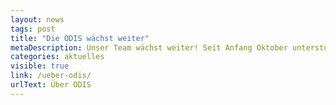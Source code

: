 ```yaml
---
layout: news
tags: post
title: "Die ODIS wächst weiter"
metaDescription: Unser Team wächst weiter! Seit Anfang Oktober unterstützen Anna Meide und Hans Hack unsere Arbeit. Anna ist Studentin für Interfacedesign an der Fachhochschule Potsdam und ist die nächsten Monate als Praktikantin dabei. <a href="https://hanshack.com/">Hans</a> hat als freiberuflicher Datenvisualisierer, Kartenmacher und Entwickler bereits viele spannende Anwendungen programmiert und wird uns insbesondere im Bereich Prototyping & Technology unterstützen. Wir freuen uns sehr über den Zuwachs!
categories: aktuelles
visible: true
link: /ueber-odis/
urlText: Über ODIS
---
```

